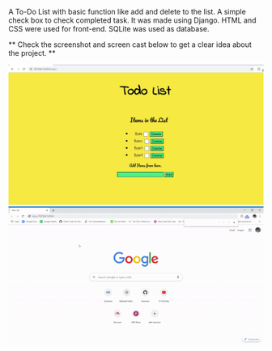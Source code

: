 

A To-Do List with basic function like add and delete to the list. A simple check box to check completed task. 
It was made using Django. HTML and CSS were used for front-end. SQLite was used as database.

** Check the screenshot and screen cast below to get a clear idea about the project. ** 




<div align="center">
<img src="/templates/files/ss.jpg" >
</div>
<div align="center">
<img src="/templates/files/sc.gif" >
</div>

